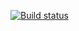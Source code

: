 [![Build status](https://ci.appveyor.com/api/projects/status/xw811cdtf667hreo?svg=true)](https://ci.appveyor.com/project/slet113/homework-postman)
